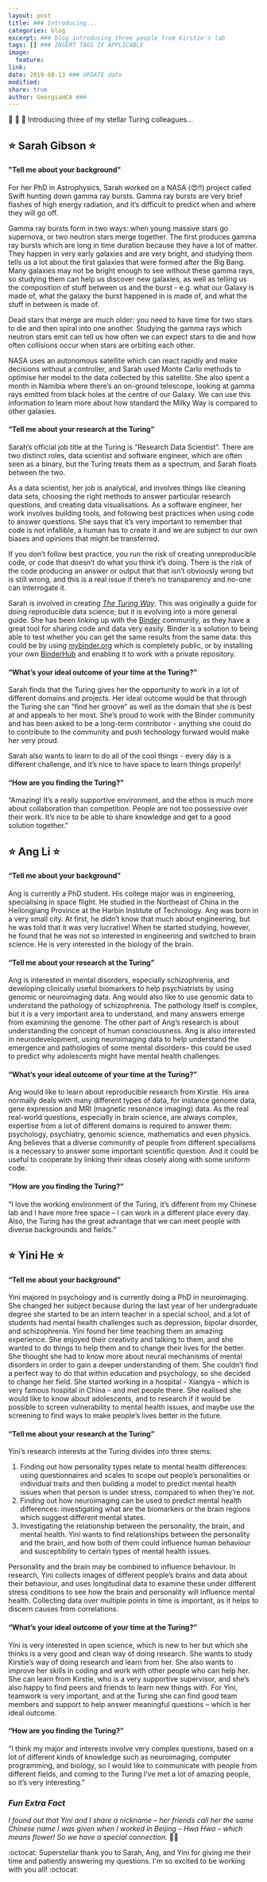 ```yaml
---
layout: post
title: ### Introducing...
categories: blog
excerpt: ### blog introducing three people from Kirstie's lab 
tags: [] ### INSERT TAGS IF APPLICABLE
image:
  feature:
link: 
date: 2019-08-13 ### UPDATE date
modified:
share: true
author: GeorgiaHCA ###
---
```


:tada: :star2: :rocket: Introducing three of my stellar Turing colleagues... 

## :star: Sarah Gibson :star: 

#### "Tell me about your background"

For her PhD in Astrophysics, Sarah worked on a NASA (:heart_eyes:!!) project called Swift hunting down gamma ray bursts. 
Gamma ray bursts are very brief flashes of high energy radiation, and it’s difficult to predict when and where they will go off. 

Gamma ray bursts form in two ways: when young massive stars go supernova, or two neutron stars merge together. 
The first produces gamma ray bursts which are long in time duration because they have a lot of matter. 
They happen in very early galaxies and are very bright, and studying them tells us a lot about the first galaxies that were formed after the Big Bang. Many galaxies may not be bright enough to see without these gamma rays, so studying them can help us discover new galaxies, as well as telling us the composition of stuff between us and the burst - e.g. what our Galaxy is made of, what the galaxy the burst happened in is made of, and what the stuff in between is made of.

Dead stars that merge are much older:  you need to have time for two stars to die and then spiral into one another. 
Studying the gamma rays which neutron stars emit can tell us how often we can expect stars to die and how often collisions occur when stars are orbiting each other.

NASA uses an autonomous satellite which can react rapidly and make decisions without a controller, and Sarah used Monte Carlo methods to optimise her model to the data collected by this satellite. 
She also spent a month in Namibia where there’s an on-ground telescope, looking at gamma rays emitted from black holes at the centre of our Galaxy. 
We can use this information to learn more about how standard the Milky Way is compared to other galaxies.

#### “Tell me about your research at the Turing”

Sarah’s official job title at the Turing is “Research Data Scientist”. 
There are two distinct roles, data scientist and software engineer, which are often seen as a binary, but the Turing treats them as a spectrum, and Sarah floats between the two. 

As a data scientist, her job is analytical, and involves things like cleaning data sets, choosing the right methods to answer particular research questions, and creating data visualisations. 
As a software engineer, her work involves building tools, and following best practices when using code to answer questions.
She says that it’s very important to remember that code is not infallible, a human has to create it and we are subject to our own biases and opinions that might be transferred.

If you don’t follow best practice, you run the risk of creating unreproducible code, or code that doesn’t do what you think it’s doing. 
There is the risk of the code producing an answer or output that that isn’t obviously wrong but is still wrong, and this is a real issue if there’s no transparency and no-one can interrogate it.

Sarah is involved in creating [_The Turing Way_](https://github.com/alan-turing-institute/the-turing-way). 
This was originally a guide for doing reproducible data science; but it is evolving into a more general guide. 
She has been linking up with the [Binder](https://mybinder.readthedocs.io/en/latest/) community, as they have a great tool for sharing code and data very easily. 
Binder is a solution to being able to test whether you can get the same results from the same data: this could be by using [mybinder.org](https://mybinder.org) which is completely public, or by installing your own [BinderHub](https://binderhub.readthedocs.io/en/latest/) and enabling it to work with a private repository. 

#### “What’s your ideal outcome of your time at the Turing?”

Sarah finds that the Turing gives her the opportunity to work in a lot of different domains and projects. 
Her ideal outcome would be that through the Turing she can “find her groove” as well as the domain that she is best at and appeals to her most. 
She’s proud to work with the Binder community and has been asked to be a long-term contributor - anything she could do to contribute to the community and push technology forward would make her very proud. 

Sarah also wants to learn to do all of the cool things - every day is a different challenge, and it’s nice to have space to learn things properly!

#### “How are you finding the Turing?”

“Amazing! 
It’s a really supportive environment, and the ethos is much more about collaboration than competition. 
People are not too possessive over their work. 
It’s nice to be able to share knowledge and get to a good solution together.”

## :star: Ang Li :star: 

#### “Tell me about your background”

Ang is currently a PhD student. 
His college major was in engineering, specialising in space flight. 
He studied in the Northeast of China in the Heilongjiang Province at the Harbin Institute of Technology. 
Ang was born in a very small city. 
At first, he didn’t know that much about engineering, but he was told that it was very lucrative! 
When he started studying, however, he found that he was not so interested in engineering and switched to brain science. 
He is very interested in the biology of the brain.

#### “Tell me about your research at the Turing”

Ang is interested in mental disorders, especially schizophrenia, and developing clinically useful biomarkers to help psychiatrists by using genomic or neuroimaging data. 
Ang would also like to use genomic data to understand the pathology of schizophrenia. 
The pathology itself is complex, but it is a very important area to understand, and many answers emerge from examining the genome. 
The other part of Ang’s research is about understanding the concept of human consciousness. 
Ang is also interested in neurodevelopment, using neuroimaging data to help understand the emergence and pathologies of some mental disorders– this could be used to predict why adolescents might have mental health challenges.

#### “What’s your ideal outcome of your time at the Turing?”

Ang would like to learn about reproducible research from Kirstie. His area normally deals with many different types of data, for instance genome data, gene expression and MRI (magnetic resonance imaging) data. 
As the real real-world questions, especially in brain science, are always complex, expertise from a lot of different domains is required to answer them: psychology, psychiatry, genomic science, mathematics and even physics. 
Ang believes that a diverse community of people from different specialisms is a necessary to answer some important scientific question. 
And it could be useful to cooperate by linking their ideas closely along with some uniform code.

#### “How are you finding the Turing?”

“I love the working environment of the Turing, it’s different from my Chinese lab and I have more free space – I can work in a different place every day. 
Also, the Turing has the great advantage that we can meet people with diverse backgrounds and fields.”

## :star: Yini He :star: 

#### “Tell me about your background” 

Yini majored in psychology and is currently doing a PhD in neuroimaging. 
She changed her subject because during the last year of her undergraduate degree she started to be an intern teacher in a special school, and a lot of students had mental health challenges such as depression, bipolar disorder, and schizophrenia. 
Yini found her time teaching them an amazing experience. 
She enjoyed their creativity and talking to them, and she wanted to do things to help them and to change their lives for the better. 
She thought she had to know more about neural mechanisms of mental disorders in order to gain a deeper understanding of them. 
She couldn’t find a perfect way to do that within education and psychology, so she decided to change her field. 
She started working in a hospital - Xiangya – which is very famous hospital in China – and met people there. 
She realised she would like to know about adolescents, and to research if it would be possible to screen vulnerability to mental health issues, and maybe use the screening to find ways to make people’s lives better in the future. 

#### “Tell me about your research at the Turing”

Yini’s research interests at the Turing divides into three stems:

1. Finding out how personality types relate to mental health differences: using questionnaires and scales to scope out people’s personalities or individual traits and then building a model to predict mental health issues when that person is under stress, compared to when they’re not.
2. Finding out how neuroimaging can be used to predict mental health differences: investigating what are the biomarkers or the brain regions which suggest different mental states.
3. Investigating the relationship between the personality, the brain, and mental health. 
Yini wants to find relationships between the personality and the brain, and how both of them could influence human behaviour and susceptibility to certain types of mental health issues. 

Personality and the brain may be combined to influence behaviour. 
In research, Yini collects images of different people’s brains and data about their behaviour, and uses longitudinal data to examine these under different stress conditions to see how the brain and personality will influence mental health. 
Collecting data over multiple points in time is important, as it helps to discern causes from correlations. 

#### “What’s your ideal outcome of your time at the Turing?”

Yini is very interested in open science, which is new to her but which she thinks is a very good and clean way of doing research. 
She wants to study Kirstie’s way of doing research and learn from her. 
She also wants to improve her skills in coding and work with other people who can help her. 
She can learn from Kirstie, who is a very supportive supervisor, and she’s also happy to find peers and friends to learn new things with. 
For Yini, teamwork is very important, and at the Turing she can find good team members and support to help answer meaningful questions – which is her ideal outcome.

#### “How are you finding the Turing?”

“I think my major and interests involve very complex questions, based on a lot of different kinds of knowledge such as neuroimaging, computer programming, and biology, so I would like to communicate with people from different fields, and coming to the Turing I’ve met a lot of amazing people, so it’s very interesting.”

### <em> Fun Extra Fact </em> 

<em> I found out that Yini and I share a nickname – her friends call her the same Chinese name I was given when I worked in Beijing – Hwa Hwa – which means flower! So we have a special connection. </em> :cherry_blossom::cherry_blossom:

:octocat: Superstellar thank you to Sarah, Ang, and Yini for giving me their time and patiently answering my questions. I'm so excited to be working with you all! :octocat:
